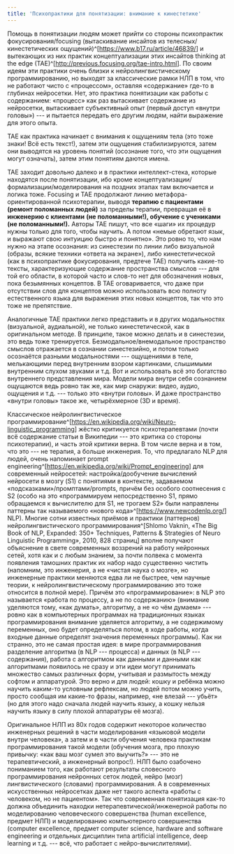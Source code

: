 ```yaml
---
title: 'Психопрактики для понятизации: внимание к кинестетике'
---
```


Помощь в понятизации людям может прийти со стороны психопрактик
фокусирования/focusing (вытаскивание инсайтов из
телесных/кинестетических
ощущений)^[<https://www.b17.ru/article/46839/>]
и вытекающих из них практик концептуализации этих инсайтов thinking at
the edge
(TAE)^[<http://previous.focusing.org/tae-intro.html>].
По своим идеям эти практики очень близки к нейролингвистическому
программированию, но выходят за классические рамки НЛП в том, что не
работают чисто с «процессом», оставляя «содержание» где-то в глубинах
нейросетки. Нет, это практика понятизации как работы с содержанием:
«процесс» как раз вытаскивает содержание из нейросетки, вытаскивает
субъективный опыт (первый доступ «внутри головы») --- и пытается
передать его другим людям, найти выражение для этого опыта.

TAE как практика начинает с внимания к ощущениям тела (это тоже знаки!
Всё есть текст!), затем эти ощущения стабилизируются, затем они
выводятся на уровень понятий (осознание того, что эти ощущения могут
означать), затем этим понятиям даются имена.

TAE заходит довольно далеко и в практики интеллект-стека, которые
находятся после понятизации, ибо кроме
концептуализации/формализации/моделирования на поздних этапах там
включается и логика тоже. Focusing и TAE продолжают линию
метафора-ориентированной психотерапии, выводя **терапию с пациентами**
**(ремонт поломанных людей)** за пределы терапии, превращая её в
**инженерию с клиентами** **(не поломанными!), обучение с учениками**
**(не поломанными!).** Авторы TAE пишут, что все «шаги» их процедур
нужны только для того, чтобы научить. А потом «немые обретают язык, и
выражают свою интуицию быстро и понятно». Это ровно то, что нам нужно на
этапе осознания: из синестезии по линии либо визуальной (образы, всякие
техники «ответа на экране»), либо кинестетической (как в психопрактике
фокусирования, предтече TAE) получить какие-то тексты, характеризующие
содержание пространства смыслов --- для той его области, в которой часто
и слов-то нет для обозначения новых, пока безымянных концептов. В TAE
оговаривается, что даже при отсутствии слов для концептов можно
использовать всю полноту естественного языка для выражения этих новых
концептов, так что это тоже не препятствие.

Аналогичные TAE практики легко представить и в других модальностях
(визуальной, аудиальной), не только кинестетической, как в оригинальном
методе. В принципе, такое можно делать и в синестезии, это ведь тоже
тренируется. Безмодальное/внемодальное пространство смыслов отражается в
сознании синестезийно, и потом только осознаётся разными
модальностями --- ощущениями в теле, мелькающими перед внутренним взором
картинками, слышимыми внутренним слухом звуками и т.д. Вот и
использовать всё это богатство внутреннего представления мира. Модели
мира внутри себя сознанием ощущаются ведь ровно так же, как мир снаружи:
видео, аудио, ощущения и т.д. --- только это «внутри головы». И даже
пространство «внутри головы» такое же, четырёхмерное (3D и время).

Классическое нейролингвистическое
программирование^[<https://en.wikipedia.org/wiki/Neuro-linguistic_programming>]
жёстко критикуется психотерапевтами (почти всё содержание статьи в
Википедии --- это критика со стороны психотерапии), и часть этой критики
верна. В том числе верна и в том, что это --- не терапия, а больше
инженерия. То, что предлагало NLP для людей, очень напоминает prompt
engineering^[<https://en.wikipedia.org/wiki/Prompt_engineering>]
для современный нейросетей: настройка/дообучение вычислений нейросети в
мозгу (S1) с понятиями в контексте, задаваемом
«подсказками»/промптами/prompts, причём без особого соотнесения с S2
(особо на это «программируем непосредственно S1, прямо обращаемся к
вычислителю для S1, не трогаем S2» были направлены паттерны так
называемого «нового
кода»^[<https://www.newcodenlp.org/>]
NLP). Многие сотни известных приёмов и практики (паттернов)
нейролингвистического программирования^[Shlomo Vaknin,
«The Big Book of NLP, Expanded: 350+ Techniques, Patterns & Strategies
of Neuro Linguistic Programming», 2010, 828 страниц]
вполне получают объяснение в свете современных воззрений на работу
нейронных сетей, хотя как и с любым знанием, за почти полвека с момента
появления тамошних практик их набор надо существенно чистить (напомним,
это инженерия, а не «чистая наука о мозге», но инженерные практики
меняются едва ли не быстрее, чем научные теории, к нейролингвистическому
программированию это тоже относится в полной мере). Причём это
«программирование»: в NLP это называется «работа по процессу, а не по
содержанию» (внимание уделяются тому, «как думать», алгоритму, а не «о
чём думаем» --- ровно как в компьютерных программах на традиционных
языках программирования внимание уделяется алгоритму, а не содержимому
переменных, оно будет определяться потом, в ходе работы, когда входные
данные определят значения переменных программы). Как ни странно, это не
самая простая идея: в мире программирования разделение алгоритма (в
NLP --- процесса) и данных (в NLP --- содержания), работа с алгоритмом
как данными и данными как алгоритмами появилось не сразу и эти идеи
могут принимать множество самых различных форм, учитывая и размытость
между софтом и аппаратурой. Это верно и для людей: кошку и ребёнка можно
научить каким-то условным рефлексам, но людей потом можно учить, просто
сообщая им какие-то фразы, например, «не влезай --- убьёт» (но для этого
надо сначала людей научить языку, а кошку нельзя научить языку в силу
плохой аппаратуры её мозга).

Оригинальное НЛП из 80х годов содержит некоторое количество инженерных
решений в части моделирования «языковой модели внутри человека», а затем
и в части обучения человека практикам программирования такой модели
(обучения мозга, про плохую привычку: «как ваш мозг сумел это
выучить?» --- это не терапевтический, а инженерный вопрос!). НЛП было
озабочено пониманием того, как работают результаты словесного
программирования нейронных сеток людей, нейро (мозг) лингвистического
(словами) программирования. А в современных искусственных нейросетках
даже нет такого аспекта «работы с человеком, но не пациентом». Так что
современная понятизация как-то должна объединить находки
нетерапевтической/инженерной работы по моделированию человеческого
совершенства (human excellence, предмет НЛП) и моделированию
компьютерного совершенства (computer excellence, предмет computer
science, hardware and software engineering и отдельных дисциплин типа
artificial intelligenсe, deep learning и т.д. --- всё, что работает с
нейро-вычислителями).
